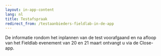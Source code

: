 ```yaml
---
layout: in-app-content
lang: nl
title: Testafspraak
redirect_from: /testaanbieders-fieldlab-in-de-app
---
```

De informatie rondom het inplannen van de test voorafgaand en na afloop van het Fieldlab evenement van 20 en 21 maart ontvangt u via de Close-app. 
